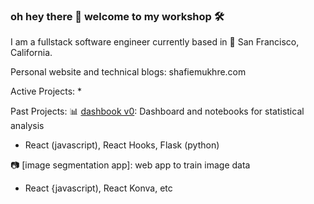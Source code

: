 ### oh hey there 👋 welcome to my workshop 🛠️

I am a fullstack software engineer currently based in 🌁 San Francisco, California.

Personal website and technical blogs: shafiemukhre.com

Active Projects:
* 

Past Projects:
📊 [dashbook v0](https://github.com/shafiemukhre/dashbook-archived): Dashboard and notebooks for statistical analysis
* React (javascript), React Hooks, Flask (python)

📷 [image segmentation app]: web app to train image data
* React {javascript), React Konva, etc
<!--
**shafiemukhre/shafiemukhre** is a ✨ _special_ ✨ repository because its `README.md` (this file) appears on your GitHub profile.

Here are some ideas to get you started:

- 🔭 I’m currently working on ...
- 🌱 I’m currently learning ...
- 👯 I’m looking to collaborate on ...
- 🤔 I’m looking for help with ...
- 💬 Ask me about ...
- 📫 How to reach me: ...
- 😄 Pronouns: ...
- ⚡ Fun fact: ...
-->
